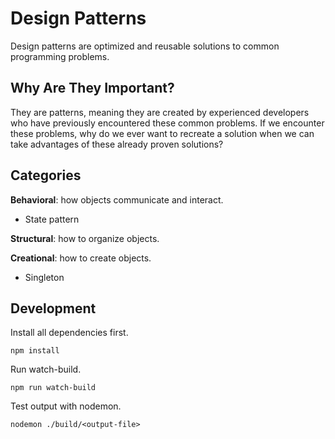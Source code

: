 # Design Patterns

Design patterns are optimized and reusable solutions to common programming problems.

## Why Are They Important?

They are patterns, meaning they are created by experienced developers who have previously encountered these common problems. If we encounter these problems, why do we ever want to recreate a solution when we can take advantages of these already proven solutions?

## Categories

**Behavioral**: how objects communicate and interact.

* State pattern

**Structural**: how to organize objects.

**Creational**: how to create objects.

* Singleton

## Development

Install all dependencies first.

    npm install

Run watch-build.

    npm run watch-build

Test output with nodemon.

    nodemon ./build/<output-file>
